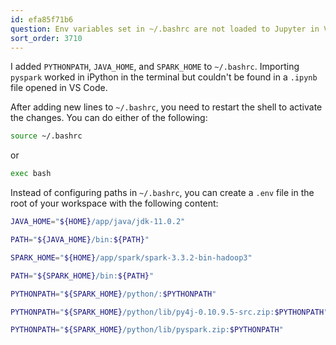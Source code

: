 ```yaml
---
id: efa85f71b6
question: Env variables set in ~/.bashrc are not loaded to Jupyter in VS Code
sort_order: 3710
---
```


I added `PYTHONPATH`, `JAVA_HOME`, and `SPARK_HOME` to `~/.bashrc`. Importing `pyspark` worked in iPython in the terminal but couldn't be found in a `.ipynb` file opened in VS Code.

After adding new lines to `~/.bashrc`, you need to restart the shell to activate the changes. You can do either of the following:

```bash
source ~/.bashrc
```

or

```bash
exec bash
```

Instead of configuring paths in `~/.bashrc`, you can create a `.env` file in the root of your workspace with the following content:

```bash
JAVA_HOME="${HOME}/app/java/jdk-11.0.2"

PATH="${JAVA_HOME}/bin:${PATH}"

SPARK_HOME="${HOME}/app/spark/spark-3.3.2-bin-hadoop3"

PATH="${SPARK_HOME}/bin:${PATH}"

PYTHONPATH="${SPARK_HOME}/python/:$PYTHONPATH"

PYTHONPATH="${SPARK_HOME}/python/lib/py4j-0.10.9.5-src.zip:$PYTHONPATH"

PYTHONPATH="${SPARK_HOME}/python/lib/pyspark.zip:$PYTHONPATH"
```